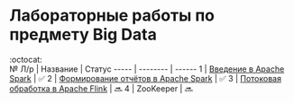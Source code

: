 # Лабораторные работы по предмету Big Data 
:octocat: <br/>
 № Л/р | Название | Статус
 ----- | -------- | ------
 1 | [Введение в Apache Spark](/L1/) | :white_check_mark:
 2 | [Формирование отчётов в Apache Spark](/L2/) | :white_check_mark:
 3 | [Потоковая обработка в Apache Flink](/L3/) | :soon:
 4 | ZooKeeper | :soon:

